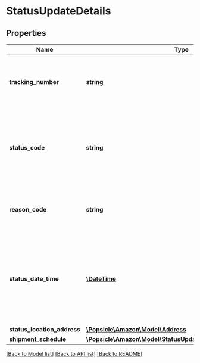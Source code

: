 # StatusUpdateDetails

## Properties
Name | Type | Description | Notes
------------ | ------------- | ------------- | -------------
**tracking_number** | **string** | This is required to be provided for every package and should match with the trackingNumber sent for the shipment confirmation. | 
**status_code** | **string** | Indicates the shipment status code of the package that provides transportation information for Amazon tracking systems and ultimately for the final customer. | 
**reason_code** | **string** | Provides a reason code for the status of the package that will provide additional information about the transportation status. | 
**status_date_time** | [**\DateTime**](\DateTime.md) | The date and time when the shipment status was updated. This field is expected to be in ISO-8601 date/time format, with UTC time zone or UTC offset. For example, 2020-07-16T23:00:00Z or 2020-07-16T23:00:00+01:00. | 
**status_location_address** | [**\Popsicle\Amazon\Model\Address**](Address.md) |  | 
**shipment_schedule** | [**\Popsicle\Amazon\Model\StatusUpdateDetailsShipmentSchedule**](StatusUpdateDetailsShipmentSchedule.md) |  | [optional] 

[[Back to Model list]](../../README.md#documentation-for-models) [[Back to API list]](../../README.md#documentation-for-api-endpoints) [[Back to README]](../../README.md)

